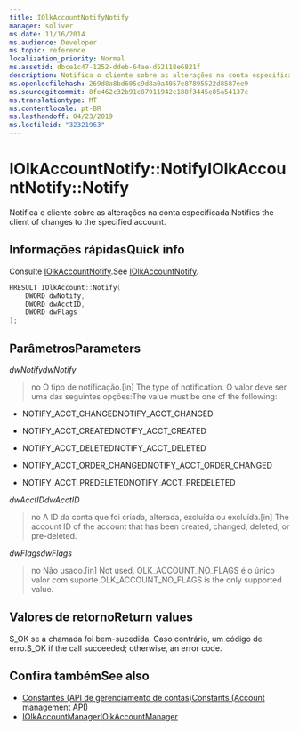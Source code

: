 ```yaml
---
title: IOlkAccountNotifyNotify
manager: soliver
ms.date: 11/16/2014
ms.audience: Developer
ms.topic: reference
localization_priority: Normal
ms.assetid: dbce1c47-1252-ddeb-64ae-d52118e6821f
description: Notifica o cliente sobre as alterações na conta especificada.
ms.openlocfilehash: 269d8a8bd605c9d8a0a4057e87895522d8587ee9
ms.sourcegitcommit: 8fe462c32b91c87911942c188f3445e85a54137c
ms.translationtype: MT
ms.contentlocale: pt-BR
ms.lasthandoff: 04/23/2019
ms.locfileid: "32321963"
---
```

# <a name="iolkaccountnotifynotify"></a><span data-ttu-id="ac403-103">IOlkAccountNotify::Notify</span><span class="sxs-lookup"><span data-stu-id="ac403-103">IOlkAccountNotify::Notify</span></span>

<span data-ttu-id="ac403-104">Notifica o cliente sobre as alterações na conta especificada.</span><span class="sxs-lookup"><span data-stu-id="ac403-104">Notifies the client of changes to the specified account.</span></span>
  
## <a name="quick-info"></a><span data-ttu-id="ac403-105">Informações rápidas</span><span class="sxs-lookup"><span data-stu-id="ac403-105">Quick info</span></span>

<span data-ttu-id="ac403-106">Consulte [IOlkAccountNotify](iolkaccountnotify.md).</span><span class="sxs-lookup"><span data-stu-id="ac403-106">See [IOlkAccountNotify](iolkaccountnotify.md).</span></span>
  
```cpp
HRESULT IOlkAccount::Notify(  
    DWORD dwNotify, 
    DWORD dwAcctID, 
    DWORD dwFlags 
);

```

## <a name="parameters"></a><span data-ttu-id="ac403-107">Parâmetros</span><span class="sxs-lookup"><span data-stu-id="ac403-107">Parameters</span></span>

<span data-ttu-id="ac403-108">_dwNotify_</span><span class="sxs-lookup"><span data-stu-id="ac403-108">_dwNotify_</span></span>
  
> <span data-ttu-id="ac403-109">no O tipo de notificação.</span><span class="sxs-lookup"><span data-stu-id="ac403-109">[in] The type of notification.</span></span> <span data-ttu-id="ac403-110">O valor deve ser uma das seguintes opções:</span><span class="sxs-lookup"><span data-stu-id="ac403-110">The value must be one of the following:</span></span>
    
   - <span data-ttu-id="ac403-111">NOTIFY_ACCT_CHANGED</span><span class="sxs-lookup"><span data-stu-id="ac403-111">NOTIFY_ACCT_CHANGED</span></span> 
    
   - <span data-ttu-id="ac403-112">NOTIFY_ACCT_CREATED</span><span class="sxs-lookup"><span data-stu-id="ac403-112">NOTIFY_ACCT_CREATED</span></span> 
    
   - <span data-ttu-id="ac403-113">NOTIFY_ACCT_DELETED</span><span class="sxs-lookup"><span data-stu-id="ac403-113">NOTIFY_ACCT_DELETED</span></span>
    
   - <span data-ttu-id="ac403-114">NOTIFY_ACCT_ORDER_CHANGED</span><span class="sxs-lookup"><span data-stu-id="ac403-114">NOTIFY_ACCT_ORDER_CHANGED</span></span> 
    
   - <span data-ttu-id="ac403-115">NOTIFY_ACCT_PREDELETED</span><span class="sxs-lookup"><span data-stu-id="ac403-115">NOTIFY_ACCT_PREDELETED</span></span> 
    
 <span data-ttu-id="ac403-116">_dwAcctID_</span><span class="sxs-lookup"><span data-stu-id="ac403-116">_dwAcctID_</span></span>
  
> <span data-ttu-id="ac403-117">no A ID da conta que foi criada, alterada, excluída ou excluída.</span><span class="sxs-lookup"><span data-stu-id="ac403-117">[in] The account ID of the account that has been created, changed, deleted, or pre-deleted.</span></span>
    
 <span data-ttu-id="ac403-118">_dwFlags_</span><span class="sxs-lookup"><span data-stu-id="ac403-118">_dwFlags_</span></span>
  
>  <span data-ttu-id="ac403-119">no Não usado.</span><span class="sxs-lookup"><span data-stu-id="ac403-119">[in] Not used.</span></span> <span data-ttu-id="ac403-120">OLK_ACCOUNT_NO_FLAGS é o único valor com suporte.</span><span class="sxs-lookup"><span data-stu-id="ac403-120">OLK_ACCOUNT_NO_FLAGS is the only supported value.</span></span> 
    
## <a name="return-values"></a><span data-ttu-id="ac403-121">Valores de retorno</span><span class="sxs-lookup"><span data-stu-id="ac403-121">Return values</span></span>

<span data-ttu-id="ac403-122">S_OK se a chamada foi bem-sucedida. Caso contrário, um código de erro.</span><span class="sxs-lookup"><span data-stu-id="ac403-122">S_OK if the call succeeded; otherwise, an error code.</span></span>
  
## <a name="see-also"></a><span data-ttu-id="ac403-123">Confira também</span><span class="sxs-lookup"><span data-stu-id="ac403-123">See also</span></span>

- [<span data-ttu-id="ac403-124">Constantes (API de gerenciamento de contas)</span><span class="sxs-lookup"><span data-stu-id="ac403-124">Constants (Account management API)</span></span>](constants-account-management-api.md)  
- [<span data-ttu-id="ac403-125">IOlkAccountManager</span><span class="sxs-lookup"><span data-stu-id="ac403-125">IOlkAccountManager</span></span>](iolkaccountmanager.md)

